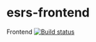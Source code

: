 # esrs-frontend
Frontend
[![Build status](https://build.appcenter.ms/v0.1/apps/412c2541-652c-4bdf-b899-19375fe49e83/branches/master/badge)](https://appcenter.ms)
